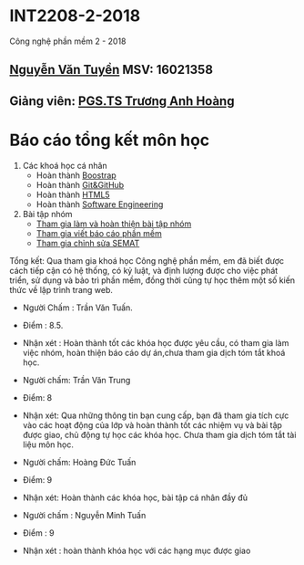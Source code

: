 ﻿# INT2208-2-2018
Công nghệ phần mềm 2 - 2018 
## [Nguyễn Văn Tuyền](https://github.com/Vuongkhaituyen) MSV: 16021358
## Giảng viên: [PGS.TS Trương Anh Hoàng](http://www.uet.vnu.edu.vn/~hoangta/)
# Báo cáo tổng kết môn học

1. Các khoá học cá nhân
	- Hoàn thành [Boostrap](https://github.com/Vuongkhaituyen/INT2208-2-2018/blob/master/NguyenVanTuyen/Bootstrap/Bootstrap.png)
	- Hoàn thành [Git&GitHub](https://github.com/Vuongkhaituyen/INT2208-2-2018/blob/master/NguyenVanTuyen/GitandGitHub/GitandGitHub.png)
	- Hoàn thành [HTML5](https://github.com/Vuongkhaituyen/INT2208-2-2018/blob/master/NguyenVanTuyen/HTML5/HTML5.png)
	- Hoàn thành [Software Engineering](https://github.com/Vuongkhaituyen/INT2208-2-2018/blob/master/NguyenVanTuyen/Software%20Engineering/Software%20Engineering.png)
2. Bài tập nhóm
	- [Tham gia làm và hoàn thiện bài tập nhóm](https://github.com/truonganhhoang/INT2208-2-2018/tree/master/nhom-4T)
	- [Tham gia viết báo cáo phần mềm](https://docs.google.com/document/d/1Lh95iyfd_GO0_WQroUXx-cMFoXA_DFEgINa5PdJLaIo/edit?usp=sharing)
	- [Tham gia chỉnh sửa SEMAT](https://github.com/truonganhhoang/INT2208-2-2018/blob/master/nhom-4T/SEMAT.xlsx)

Tổng kết: Qua tham gia khoá học Công nghệ phần mềm, em đã biết được cách tiếp cận có hệ thống, có kỷ luật, và định lượng được cho việc phát triển,
sử dụng và bảo trì phần mềm, đồng thời cũng tự học thêm một số kiến thức về lập trình trang web.


- Người Chấm : Trần Văn Tuấn.
- Điểm : 8.5.
- Nhận xét : Hoàn thành tốt các khóa học được yêu cầu, có tham gia làm việc nhóm, hoàn thiện báo cáo dự án,chưa tham gia dịch tóm tắt khoá học.

- Người chấm: Trần Văn Trung
- Điểm: 8
- Nhận xét: Qua những thông tin bạn cung cấp, bạn đã tham gia tích cực vào các hoạt động của lớp và hoàn thành tốt các nhiệm vụ và bài tập được giao, chủ động tự học các khóa học. Chưa tham gia dịch tóm tắt tài liệu môn học.

- Người chấm: Hoàng Đức Tuấn
- Điểm: 9
- Nhận xét: Hoàn thành các khóa học, bài tập cá nhân đầy đủ

- Người chấm : Nguyễn Minh Tuấn
- Điểm : 9
- Nhận xét : hoàn thành khóa học với các hạng mục được giao
